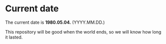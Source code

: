 # Current date

The current date is **1980.05.04.** (YYYY.MM.DD.)

This repository will be good when the world ends, so we will know how long it lasted.